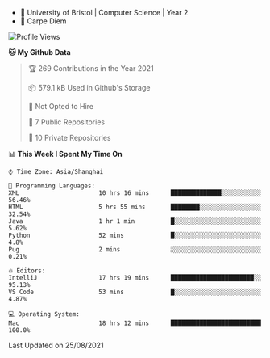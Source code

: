 - :school: University of Bristol | Computer Science | Year 2
- :musical_keyboard: Carpe Diem

<!--START_SECTION:waka-->
![Profile Views](http://img.shields.io/badge/Profile%20Views-0-blue)

**🐱 My Github Data** 

> 🏆 269 Contributions in the Year 2021
 > 
> 📦 579.1 kB Used in Github's Storage 
 > 
> 🚫 Not Opted to Hire
 > 
> 📜 7 Public Repositories 
 > 
> 🔑 10 Private Repositories  
 > 
📊 **This Week I Spent My Time On** 

```text
⌚︎ Time Zone: Asia/Shanghai

💬 Programming Languages: 
XML                      10 hrs 16 mins      ██████████████░░░░░░░░░░░   56.46% 
HTML                     5 hrs 55 mins       ████████░░░░░░░░░░░░░░░░░   32.54% 
Java                     1 hr 1 min          █░░░░░░░░░░░░░░░░░░░░░░░░   5.62% 
Python                   52 mins             █░░░░░░░░░░░░░░░░░░░░░░░░   4.8% 
Pug                      2 mins              ░░░░░░░░░░░░░░░░░░░░░░░░░   0.21%

🔥 Editors: 
IntelliJ                 17 hrs 19 mins      ███████████████████████░░   95.13% 
VS Code                  53 mins             █░░░░░░░░░░░░░░░░░░░░░░░░   4.87%

💻 Operating System: 
Mac                      18 hrs 12 mins      █████████████████████████   100.0%

```


 Last Updated on 25/08/2021
<!--END_SECTION:waka-->